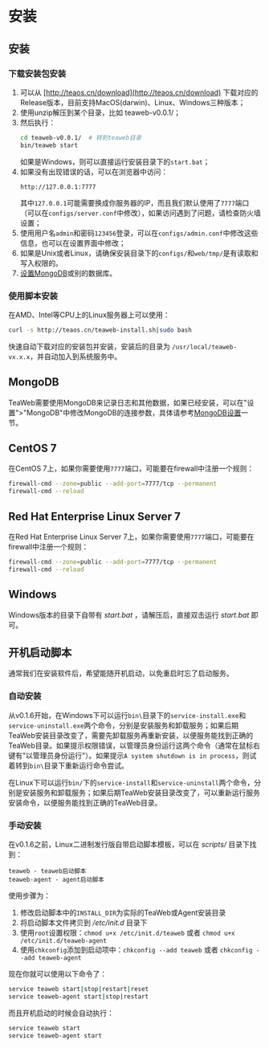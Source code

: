 # 安装
## 安装 
### 下载安装包安装
1. 可以从 [http://teaos.cn/download](http://teaos.cn/download) 下载对应的Release版本，目前支持MacOS(darwin)、Linux、Windows三种版本；
2. 使用unzip解压到某个目录，比如 teaweb-v0.0.1/；
3. 然后执行：
    ~~~bash
    cd teaweb-v0.0.1/  # 转到teaweb目录
    bin/teaweb start
    ~~~
    如果是Windows，则可以直接运行安装目录下的`start.bat`；
4. 如果没有出现错误的话，可以在浏览器中访问：
    ~~~
    http://127.0.0.1:7777
    ~~~
    其中`127.0.0.1`可能需要换成你服务器的IP，而且我们默认使用了`7777`端口（可以在`configs/server.conf`中修改），如果访问遇到了问题，请检查防火墙设置；
5. 使用用户名`admin`和密码`123456`登录，可以在`configs/admin.conf`中修改这些信息，也可以在设置界面中修改；
6. 如果是Unix或者Linux，请确保安装目录下的`configs/`和`web/tmp/`是有读取和写入权限的。
7. [设置MongoDB](#mongodb)或别的数据库。

### 使用脚本安装
在AMD、Intel等CPU上的Linux服务器上可以使用：
~~~bash
curl -s http://teaos.cn/teaweb-install.sh|sudo bash
~~~
快速自动下载对应的安装包并安装，安装后的目录为 `/usr/local/teaweb-vx.x.x`，并自动加入到系统服务中。

## MongoDB
TeaWeb需要使用MongoDB来记录日志和其他数据，如果已经安装，可以在"设置">"MongoDB"中修改MongoDB的连接参数，具体请参考[MongoDB设置](../settings/MongoDB.md)一节。

## CentOS 7
在CentOS 7上，如果你需要使用`7777`端口，可能要在firewall中注册一个规则：
~~~bash
firewall-cmd --zone=public --add-port=7777/tcp --permanent
firewall-cmd --reload
~~~

## Red Hat Enterprise Linux Server 7
在Red Hat Enterprise Linux Server 7上，如果你需要使用`7777`端口，可能要在firewall中注册一个规则：
~~~bash
firewall-cmd --zone=public --add-port=7777/tcp --permanent
firewall-cmd --reload
~~~

## Windows
Windows版本的目录下自带有 *start.bat* ，请解压后，直接双击运行 *start.bat* 即可。

## 开机启动脚本
通常我们在安装软件后，希望能随开机启动，以免重启时忘了启动服务。

### 自动安装
从v0.1.6开始，在Windows下可以运行`bin\`目录下的`service-install.exe`和`service-uninstall.exe`两个命令，分别是安装服务和卸载服务；如果后期TeaWeb安装目录改变了，需要先卸载服务再重新安装，以便服务能找到正确的TeaWeb目录。如果提示权限错误，以管理员身份运行这两个命令（通常在鼠标右键有"以管理员身份运行"）。如果提示`A system shutdown is in process`，则试着转到`bin\`目录下重新运行命令尝试。

在Linux下可以运行`bin/`下的`service-install`和`service-uninstall`两个命令，分别是安装服务和卸载服务；如果后期TeaWeb安装目录改变了，可以重新运行服务安装命令，以便服务能找到正确的TeaWeb目录。

### 手动安装
在v0.1.6之前，Linux二进制发行版自带启动脚本模板，可以在 *scripts/* 目录下找到：
~~~
teaweb - teaweb启动脚本 
teaweb-agent - agent启动脚本
~~~

使用步骤为：
1. 修改启动脚本中的`INSTALL_DIR`为实际的TeaWeb或Agent安装目录
2. 将启动脚本文件拷贝到 */etc/init.d* 目录下
3. 使用`root`设置权限：`chmod u+x /etc/init.d/teaweb` 或者 `chmod u+x /etc/init.d/teaweb-agent`
4. 使用`chkconfig`添加到启动项中：`chkconfig --add teaweb` 或者 `chkconfig --add teaweb-agent`

现在你就可以使用以下命令了：
~~~bash
service teaweb start|stop|restart|reset
service teaweb-agent start|stop|restart
~~~

而且开机启动的时候会自动执行：
~~~bash
service teaweb start
service teaweb-agent start
~~~
